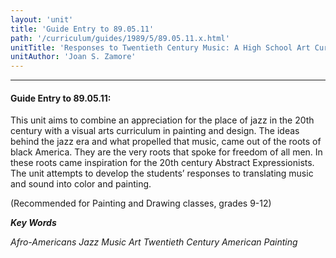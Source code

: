 ```yaml
---
layout: 'unit'
title: 'Guide Entry to 89.05.11'
path: '/curriculum/guides/1989/5/89.05.11.x.html'
unitTitle: 'Responses to Twentieth Century Music: A High School Art Curriculum'
unitAuthor: 'Joan S. Zamore'
---
```


<body>
<hr/>
 <h4>
  Guide Entry to 89.05.11:
 </h4>
 This unit aims to combine an appreciation for the place of jazz in the 20th century with a visual arts curriculum in painting and design. The ideas behind the jazz era and what propelled that music, came out of the roots of black America. They are the very roots that spoke for freedom of all men. In these roots came inspiration for the 20th century Abstract Expressionists. The unit attempts to develop the students’ responses to translating music and sound into color and painting.
 <p>
  (Recommended for Painting and Drawing classes, grades 9-12)
 </p>
<p>
  <b>
   <i>
    Key Words
   </i>
  </b>
  <br/>
 </p>
 <p>
  <i>
   Afro-Americans Jazz Music Art Twentieth Century American Painting
  </i>
 </p>

</body>
